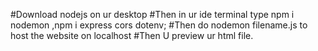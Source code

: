 #Download nodejs on ur desktop 
#Then in ur ide terminal type npm i nodemon ,npm i express cors dotenv;
#Then do nodemon filename.js to host the website on localhost 
#Then U preview ur html file.
